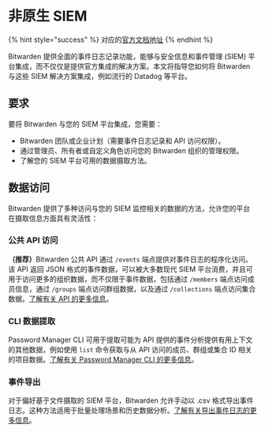 # 非原生 SIEM

{% hint style="success" %}
对应的[官方文档地址](https://bitwarden.com/help/non-native-siem/)
{% endhint %}

Bitwarden 提供全面的事件日志记录功能，能够与安全信息和事件管理 (SIEM) 平台集成，而不仅仅是提供官方集成的解决方案。本文将指导您如何将 Bitwarden 与这些 SIEM 解决方案集成，例如流行的 Datadog 等平台。

## 要求 <a href="#requirements" id="requirements"></a>

要将 Bitwarden 与您的 SIEM 平台集成，您需要：

* Bitwarden 团队或企业计划（需要事件日志记录和 API 访问权限）。
* 通过管理员、所有者或自定义角色访问您的 Bitwarden 组织的管理权限。
* 了解您的 SIEM 平台可用的数据摄取方法。

## 数据访问 <a href="#data-access" id="data-access"></a>

Bitwarden 提供了多种访问与您的 SIEM 监控相关的数据的方法，允许您的平台在摄取信息方面具有灵活性：

### 公共 API 访问 <a href="#public-api-access" id="public-api-access"></a>

**（推荐）**&#x42;itwarden 公共 API 通过 `/events` 端点提供对事件日志的程序化访问。该 API 返回 JSON 格式的事件数据，可以被大多数现代 SIEM 平台消费，并且可用于访问更多的组织数据，而不仅限于事件数据，包括通过 `/members` 端点访问成员信息，通过 `/groups` 端点访问群组数据，以及通过 `/collections` 端点访问集合数据。[了解有关 API 的更多信息](../../../organizations/bitwarden-public-api.md)。

### CLI 数据提取 <a href="#cli-data-extraction" id="cli-data-extraction"></a>

Password Manager CLI 可用于提取可能为 API 提供的事件分析提供有用上下文的其他数据，例如使用 `list` 命令获取与从 API 访问的成员、群组或集合 ID 相关的项目数据。[了解有关 Password Manager CLI 的更多信息](../../../password-manager/developer-tools/cli/password-manager-cli.md)。

### 事件导出 <a href="#event-exports" id="event-exports"></a>

对于偏好基于文件摄取的 SIEM 平台，Bitwarden 允许手动以 .csv 格式导出事件日志。这种方法适用于批量处理场景和历史数据分析。[了解有关导出事件日志的更多信息](../event-logs.md#export-events)。
